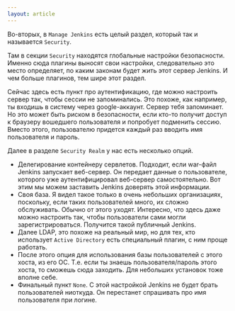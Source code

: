 ```yaml
---
layout: article
---
```

Во-вторых, в `Manage Jenkins` есть целый раздел, который так и называется `Security`.

Там в секции `Security` находятся глобальные настройки безопасности. Именно сюда плагины выносят свои настройки, следовательно это место определяет, по каким законам будет жить этот сервер Jenkins. И чем больше плагинов, тем шире этот раздел.

Сейчас здесь есть пункт про аутентификацию, где можно настроить сервер так, чтобы сессии не запоминались. Это похоже, как например, ты входишь в систему через google-аккаунт. Сервер тебя запоминает. Но это может быть риском в безопасности, если кто-то получит доступ к браузеру вошедшего пользователя и попробует подменить сессию. Вместо этого, пользователю придется каждый раз вводить имя пользователя и пароль.

Далее в разделе `Security Realm` у нас есть несколько опций.

- Делегирование контейнеру сервлетов. Подходит, если war-файл Jenkins запускает веб-сервер. Он передает данные о пользователе, которого уже аутентифицировал веб-сервер самостоятельно. Вот этим мы можем заставить Jenkins доверять этой информации.
- Своя база. Я видел такое только в очень небольших организациях, поскольку, если таких пользователей много, их сложно обслуживать. Обычно от этого уходят. Интересно, что здесь даже можно настроить так, чтобы пользователи сами могли зарегистрироваться. Получится такой публичный Jenkins.
- Далее LDAP, это похоже на реальный мир, но для тех, кто использует `Active Directory` есть специальный плагин, с ним проще работать.
- После этого опция для использования базы пользователей с этого хоста, из его ОС. Т.е. если ты знаешь пользователя/пароль этого хоста, то сможешь сюда заходить. Для небольших установок тоже вполне себе.
- Финальный пункт `None`. С этой настройкой Jenkins не будет брать пользователей ниоткуда. Он перестанет спрашивать про имя пользователя при логине.
